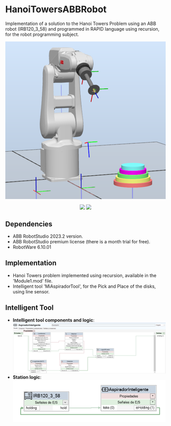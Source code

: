# HanoiTowersABBRobot

Implementation of a solution to the Hanoi Towers Problem using an ABB robot (IRB120_3_58) and programmed in RAPID language using recursion, for the robot programming subject.

![HanoiTowers](https://github.com/asierzd/HanoiTowersABBRobot/blob/main/imgs/HanoiTowers.png)

<p align="center">
  <img src="https://img.shields.io/github/license/asierzd/HanoiTowersABBRobot?label=License&style=for-the-badge&color=yellow" href="https://opensource.org/license/gpl-3-0/"/>
  <img src="https://img.shields.io/github/languages/top/asierzd/HanoiTowersABBRobot?style=for-the-badge&color=green"/>
</p>

## Dependencies
- ABB RobotStudio 2023.2 version.
- ABB RobotStudio premium license (there is a month trial for free).
- RobotWare 6.10.01

## Implementation
- Hanoi Towers problem implemented using recursion, available in the 'Module1.mod' file.
- Intelligent tool 'MiAspiradorTool', for the Pick and Place of the disks, using line sensor.

## Intelligent Tool

- **Intelligent tool components and logic**:
![IntelligentToolPickAndPlace](https://github.com/asierzd/HanoiTowersABBRobot/blob/main/imgs/IntelligentToolPickAndPlace.png)
- **Station logic**:
![StationLogic](https://github.com/asierzd/HanoiTowersABBRobot/blob/main/imgs/StationLogic.png)

